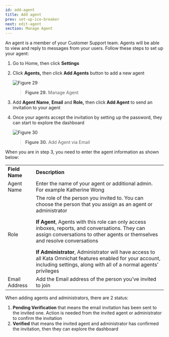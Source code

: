 ```yaml
---
id: add-agent
title: Add agent
prev: set-up-ice-breaker
next: edit-agent
section: Manage Agent
---
```


An agent is a member of your Customer Support team. Agents will be able to view and reply to messages from your users. Follow these steps to set up your agent:

1. Go to Home, then click **Settings**
2. Click **Agents,** then click **Add Agents** button to add a new agent

    ![Figure 29](/assets/images/products/kata-omnichat/image29.png)

    > **Figure 29.** Manage Agent

3. Add **Agent Name**, **Email** and **Role,** then click **Add Agent** to send an invitation to your agent
4. Once your agents accept the invitation by setting up the password, they can start to explore the dashboard

    ![Figure 30](/assets/images/products/kata-omnichat/image30.png)

    > **Figure 30.** Add Agent via Email

When you are in step 3, you need to enter the agent information as shown below:

<table>
  <tr>
   <td><strong>Field Name</strong>
   </td>
   <td><strong>Description</strong>
   </td>
  </tr>
  <tr>
   <td>Agent Name
   </td>
   <td>Enter the name of your agent or additional admin. For example Katherine Wong
   </td>
  </tr>
  <tr>
   <td>Role
   </td>
   <td>The role of the person you invited to.  You can choose the person that you assign as an agent or administrator
<p>
<strong>If Agent</strong>, Agents with this role can only access inboxes, reports, and conversations. They can assign conversations to other agents or themselves and resolve conversations
</p>
<strong>If Administrator</strong>, Administrator will have access to all Kata Omnichat features enabled for your account, including settings, along with all of a normal agents' privileges
   </td>
  </tr>
  <tr>
   <td>Email Address
   </td>
   <td>Add the Email address of the person you’ve invited to join
   </td>
  </tr>
</table>

When adding agents and administrators, there are 2 status:

1. **Pending Verification** that means the email invitation has been sent to the invited one. Action is needed from the invited agent or administrator to confirm the invitation
2. **Verified** that means the invited agent and administrator has confirmed the invitation, then they can explore the dashboard
